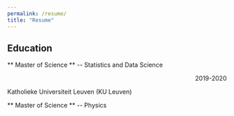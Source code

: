 ```yaml
---
permalink: /resume/
title: "Resume"
---
```


## Education
** Master of Science ** -- Statistics and Data Science <p style="text-align: right"> 2019-2020 </p>
Katholieke Universiteit Leuven (KU Leuven)

** Master of Science ** -- Physics
